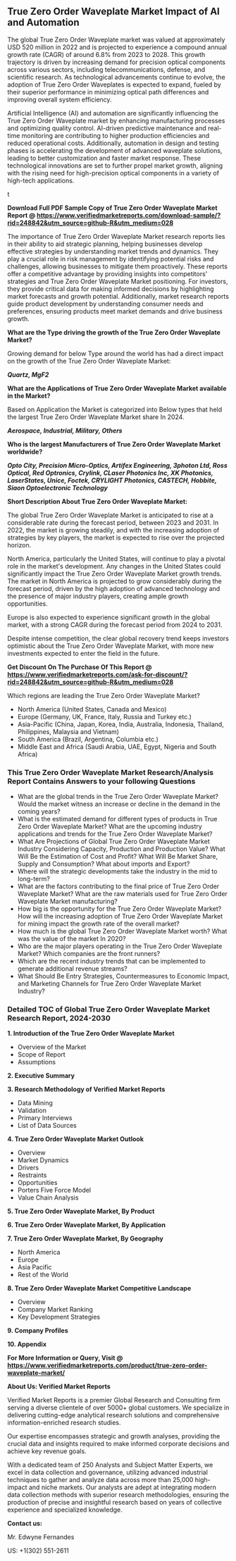 <h2>True Zero Order Waveplate Market Impact of AI and Automation</h2><p>The global True Zero Order Waveplate market was valued at approximately USD 520 million in 2022 and is projected to experience a compound annual growth rate (CAGR) of around 6.8% from 2023 to 2028. This growth trajectory is driven by increasing demand for precision optical components across various sectors, including telecommunications, defense, and scientific research. As technological advancements continue to evolve, the adoption of True Zero Order Waveplates is expected to expand, fueled by their superior performance in minimizing optical path differences and improving overall system efficiency.</p><p>Artificial Intelligence (AI) and automation are significantly influencing the True Zero Order Waveplate market by enhancing manufacturing processes and optimizing quality control. AI-driven predictive maintenance and real-time monitoring are contributing to higher production efficiencies and reduced operational costs. Additionally, automation in design and testing phases is accelerating the development of advanced waveplate solutions, leading to better customization and faster market response. These technological innovations are set to further propel market growth, aligning with the rising need for high-precision optical components in a variety of high-tech applications.</p>t</p><p id="" class=""><strong>Download Full PDF Sample Copy of True Zero Order Waveplate Market Report @ <a href="https://www.verifiedmarketreports.com/download-sample/?rid=248842&utm_source=github-R&utm_medium=028" target="_blank">https://www.verifiedmarketreports.com/download-sample/?rid=248842&utm_source=github-R&utm_medium=028</a></strong></p><p>The importance of&nbsp;True Zero Order Waveplate Market research reports lies in their ability to aid strategic planning, helping businesses develop effective strategies by understanding market trends and dynamics. They play a crucial role in risk management by identifying potential risks and challenges, allowing businesses to mitigate them proactively. These reports offer a competitive advantage by providing insights into competitors' strategies and True Zero Order Waveplate Market positioning. For investors, they provide critical data for making informed decisions by highlighting market forecasts and growth potential. Additionally, market research reports guide product development by understanding consumer needs and preferences, ensuring products meet market demands and drive business growth.</p><p><strong>What are the&nbsp;Type driving the growth of the True Zero Order Waveplate Market?</strong></p><p id="" class="">Growing demand for below Type around the world has had a direct impact on the growth of the True Zero Order Waveplate Market:</p><em><strong>Quartz, MgF2</strong></em></p><strong>What are the&nbsp;Applications&nbsp;of True Zero Order Waveplate Market available in the Market?</strong></p><p id="" class="">Based on Application the Market is categorized into Below types that held the largest True Zero Order Waveplate Market share In 2024.</p><em><strong>Aerospace, Industrial, Military, Others</strong></em></p><strong>Who is the largest Manufacturers of True Zero Order Waveplate Market worldwide?</strong></p><p><em><strong>Opto City, Precision Micro-Optics, Artifex Engineering, 3photon Ltd, Ross Optical, Red Optronics, Crylink, CLaser Photonics Inc, XK Photonics, LaserStates, Unice, Foctek, CRYLIGHT Photonics, CASTECH, Hobbite, Siaon Optoelectronic Technology</strong></em></p><p id="" class=""><strong>Short Description About True Zero Order Waveplate Market:</strong></p><p>The global True Zero Order Waveplate Market is anticipated to rise at a considerable rate during the forecast period, between 2023 and 2031. In 2022, the market is growing steadily, and with the increasing adoption of strategies by key players, the market is expected to rise over the projected horizon.</p><p>North America, particularly the United States, will continue to play a pivotal role in the market's development. Any changes in the United States could significantly impact the True Zero Order Waveplate Market growth trends. The market in North America is projected to grow considerably during the forecast period, driven by the high adoption of advanced technology and the presence of major industry players, creating ample growth opportunities.</p><p>Europe is also expected to experience significant growth in the global market, with a strong CAGR during the forecast period from 2024 to 2031.</p><p>Despite intense competition, the clear global recovery trend keeps investors optimistic about the True Zero Order Waveplate Market, with more new investments expected to enter the field in the future.</p><p id="" class=""><strong>Get Discount On The Purchase Of This Report @ <a href="https://www.verifiedmarketreports.com/ask-for-discount/?rid=248842&utm_source=github-R&utm_medium=028" target="_blank">https://www.verifiedmarketreports.com/ask-for-discount/?rid=248842&utm_source=github-R&utm_medium=028</a></strong></p>Which regions are leading the True Zero Order Waveplate Market?</p><ul><li>North America (United States, Canada and Mexico)</li><li>Europe (Germany, UK, France, Italy, Russia and Turkey etc.)</li><li>Asia-Pacific (China, Japan, Korea, India, Australia, Indonesia, Thailand, Philippines, Malaysia and Vietnam)</li><li>South America (Brazil, Argentina, Columbia etc.)</li><li>Middle East and Africa (Saudi Arabia, UAE, Egypt, Nigeria and South Africa)</li></ul><h3 id="" class="">This True Zero Order Waveplate Market Research/Analysis Report Contains Answers to your following Questions</h3><ul><li>What are the global trends in the True Zero Order Waveplate Market? Would the market witness an increase or decline in the demand in the coming years?</li><li>What is the estimated demand for different types of products in True Zero Order Waveplate Market? What are the upcoming industry applications and trends for the True Zero Order Waveplate Market?</li><li>What Are Projections of Global True Zero Order Waveplate Market Industry Considering Capacity, Production and Production Value? What Will Be the Estimation of Cost and Profit? What Will Be Market Share, Supply and Consumption? What about imports and Export?</li><li>Where will the strategic developments take the industry in the mid to long-term?</li><li>What are the factors contributing to the final price of True Zero Order Waveplate Market? What are the raw materials used for True Zero Order Waveplate Market manufacturing?</li><li>How big is the opportunity for the True Zero Order Waveplate Market? How will the increasing adoption of True Zero Order Waveplate Market for mining impact the growth rate of the overall market?</li><li>How much is the global True Zero Order Waveplate Market worth? What was the value of the market In 2020?</li><li>Who are the major players operating in the True Zero Order Waveplate Market? Which companies are the front runners?</li><li>Which are the recent industry trends that can be implemented to generate additional revenue streams?</li><li>What Should Be Entry Strategies, Countermeasures to Economic Impact, and Marketing Channels for True Zero Order Waveplate Market Industry?</li></ul><h3 id="" class="">Detailed TOC of Global True Zero Order Waveplate Market Research Report, 2024-2030</h3><p id="" class=""><strong>1. Introduction of the True Zero Order Waveplate Market</strong></p><ul><li>Overview of the Market</li><li>Scope of Report</li><li>Assumptions</li></ul><p id="" class=""><strong>2. Executive Summary</strong></p><p id="" class=""><strong>3. Research Methodology of Verified Market Reports</strong></p><ul><li>Data Mining</li><li>Validation</li><li>Primary Interviews</li><li>List of Data Sources</li></ul><p id="" class=""><strong>4. True Zero Order Waveplate Market Outlook</strong></p><ul><li>Overview</li><li>Market Dynamics</li><li>Drivers</li><li>Restraints</li><li>Opportunities</li><li>Porters Five Force Model</li><li>Value Chain Analysis</li></ul><p id="" class=""><strong>5. True Zero Order Waveplate Market, By Product</strong></p><p id="" class=""><strong>6. True Zero Order Waveplate Market, By Application</strong></p><p id="" class=""><strong>7. True Zero Order Waveplate Market, By Geography</strong></p><ul><li>North America</li><li>Europe</li><li>Asia Pacific</li><li>Rest of the World</li></ul><p id="" class=""><strong>8. True Zero Order Waveplate Market Competitive Landscape</strong></p><ul><li>Overview</li><li>Company Market Ranking</li><li>Key Development Strategies</li></ul><p id="" class=""><strong>9. Company Profiles</strong></p><p id="" class=""><strong>10. Appendix</strong></p><p id="" class=""><strong>For More Information or Query, Visit @ <a href="https://www.verifiedmarketreports.com/product/true-zero-order-waveplate-market/" target="_blank">https://www.verifiedmarketreports.com/product/true-zero-order-waveplate-market/</a></strong></p><p id="" class=""><strong>About Us: Verified Market Reports</strong></p><p id="" class="">Verified Market Reports is a premier Global Research and Consulting firm serving a diverse clientele of over 5000+ global customers. We specialize in delivering cutting-edge analytical research solutions and comprehensive information-enriched research studies.</p><p id="" class="">Our expertise encompasses strategic and growth analyses, providing the crucial data and insights required to make informed corporate decisions and achieve key revenue goals.</p><p id="" class="">With a dedicated team of 250 Analysts and Subject Matter Experts, we excel in data collection and governance, utilizing advanced industrial techniques to gather and analyze data across more than 25,000 high-impact and niche markets. Our analysts are adept at integrating modern data collection methods with superior research methodologies, ensuring the production of precise and insightful research based on years of collective experience and specialized knowledge.</p><p id="" class=""><strong>Contact us:</strong></p><p id="" class="">Mr. Edwyne Fernandes</p><p id="" class="">US: +1(302) 551-2611</p>